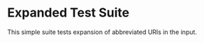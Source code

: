 Expanded Test Suite
===================

This simple suite tests expansion of abbreviated URIs in the input.
